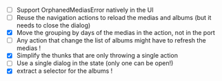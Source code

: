 * [ ] Support OrphanedMediasError natively in the UI
* [ ] Reuse the navigation actions to reload the medias and albums (but it needs to close the dialog)
* [X] Move the grouping by days of the medias in the action, not in the port
* [ ] Any action that change the list of albums might have to refresh the medias !
* [X] Simplify the thunks that are only throwing a single action
* [ ] Use a single dialog in the state (only one can be open!)
* [X] extract a selector for the albums !